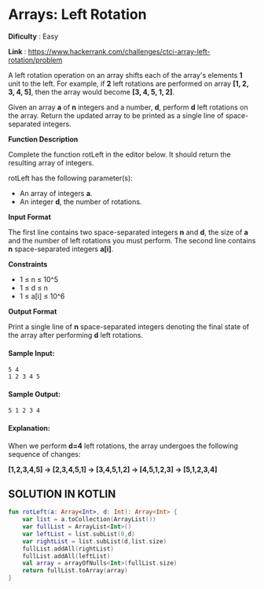 # Arrays: Left Rotation

**Dificulty** : Easy

**Link** : https://www.hackerrank.com/challenges/ctci-array-left-rotation/problem



A left rotation operation on an array shifts each of the array's elements __1__ unit to the left. For example, if __2__ left rotations are performed on array __[1, 2, 3, 4, 5]__, then the array would become __[3, 4, 5, 1, 2]__.

Given an array __a__ of __n__ integers and a number, __d__, perform __d__ left rotations on the array. Return the updated array to be printed as a single line of space-separated integers.

__Function Description__

Complete the function rotLeft in the editor below. It should return the resulting array of integers.

rotLeft has the following parameter(s):
- An array of integers __a__.
- An integer __d__, the number of rotations.

__Input Format__

The first line contains two space-separated integers __n__ and __d__, the size of __a__ and the number of left rotations you must perform.
The second line contains __n__ space-separated integers __a[i]__.

__Constraints__

-  1 ≤ n ≤ 10^5
-  1 ≤ d ≤ n
-  1 ≤ a[i] ≤ 10^6

__Output Format__

Print a single line of __n__ space-separated integers denoting the final state of the array after performing __d__ left rotations.

#### Sample Input:

```
5 4
1 2 3 4 5
```

#### Sample Output:

```
5 1 2 3 4
```

#### Explanation:

When we perform __d=4__ left rotations, the array undergoes the following sequence of changes:

__[1,2,3,4,5] -> [2,3,4,5,1] -> [3,4,5,1,2] -> [4,5,1,2,3] -> [5,1,2,3,4]__

## SOLUTION IN KOTLIN

```kotlin
fun rotLeft(a: Array<Int>, d: Int): Array<Int> {
    var list = a.toCollection(ArrayList())
    var fullList = ArrayList<Int>()
    var leftList = list.subList(0,d)
    var rightList = list.subList(d,list.size)
    fullList.addAll(rightList)
    fullList.addAll(leftList)
    val array = arrayOfNulls<Int>(fullList.size)
    return fullList.toArray(array)
}
```
